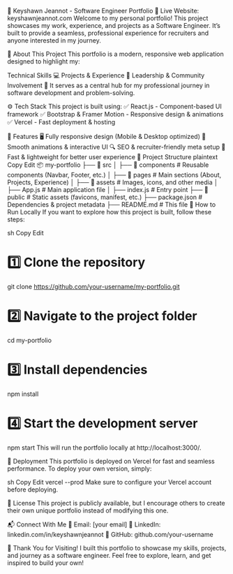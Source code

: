 🚀 Keyshawn Jeannot - Software Engineer Portfolio
🔗 Live Website: keyshawnjeannot.com
Welcome to my personal portfolio! This project showcases my work, experience, and projects as a Software Engineer. It’s built to provide a seamless, professional experience for recruiters and anyone interested in my journey.

📌 About This Project
This portfolio is a modern, responsive web application designed to highlight my:

Technical Skills 💻
Projects & Experience 🚀
Leadership & Community Involvement 🎯
It serves as a central hub for my professional journey in software development and problem-solving.

⚙️ Tech Stack
This project is built using:
✅ React.js - Component-based UI framework
✅ Bootstrap & Framer Motion - Responsive design & animations
✅ Vercel - Fast deployment & hosting

🔹 Features
🖥️ Fully responsive design (Mobile & Desktop optimized)
🎨 Smooth animations & interactive UI
🔍 SEO & recruiter-friendly meta setup
🚀 Fast & lightweight for better user experience
📂 Project Structure
plaintext
Copy
Edit
📦 my-portfolio
├── 📂 src
│   ├── 📂 components       # Reusable components (Navbar, Footer, etc.)
│   ├── 📂 pages            # Main sections (About, Projects, Experience)
│   ├── 📂 assets           # Images, icons, and other media
│   ├── App.js              # Main application file
│   ├── index.js            # Entry point
├── 📂 public               # Static assets (favicons, manifest, etc.)
├── package.json            # Dependencies & project metadata
├── README.md               # This file
📌 How to Run Locally
If you want to explore how this project is built, follow these steps:

sh
Copy
Edit
# 1️⃣ Clone the repository
git clone https://github.com/your-username/my-portfolio.git

# 2️⃣ Navigate to the project folder
cd my-portfolio

# 3️⃣ Install dependencies
npm install

# 4️⃣ Start the development server
npm start
This will run the portfolio locally at http://localhost:3000/.

📌 Deployment
This portfolio is deployed on Vercel for fast and seamless performance. To deploy your own version, simply:

sh
Copy
Edit
vercel --prod
Make sure to configure your Vercel account before deploying.

📜 License
This project is publicly available, but I encourage others to create their own unique portfolio instead of modifying this one.

📬 Connect With Me
📧 Email: [your email]
🔗 LinkedIn: linkedin.com/in/keyshawnjeannot
🐙 GitHub: github.com/your-username

🚀 Thank You for Visiting!
I built this portfolio to showcase my skills, projects, and journey as a software engineer. Feel free to explore, learn, and get inspired to build your own!